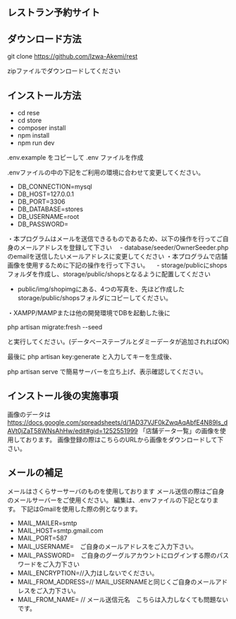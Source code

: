 ## レストラン予約サイト　

## ダウンロード方法

git clone https://github.com/Izwa-Akemi/rest

zipファイルでダウンロードしてください

## インストール方法

- cd rese
- cd store
- composer install
- npm install
- npm run dev

.env.example をコピーして .env ファイルを作成

.envファイルの中の下記をご利用の環境に合わせて変更してください。

- DB_CONNECTION=mysql
- DB_HOST=127.0.0.1
- DB_PORT=3306
- DB_DATABASE=stores
- DB_USERNAME=root
- DB_PASSWORD=

・本プログラムはメールを送信できるものであるため、以下の操作を行ってご自身のメールアドレスを登録して下さい
　- database/seeder/OwnerSeeder.phpのemailを送信したいメールアドレスに変更してください
・本プログラムで店舗画像を使用するために下記の操作を行って下さい。
　- storage/publicにshopsフォルダを作成し、storage/public/shopsとなるように配置してください
 - public/img/shopimgにある、4つの写真を、先ほど作成したstorage/public/shopsフォルダにコピーしてください。

・XAMPP/MAMPまたは他の開発環境でDBを起動した後に

php artisan migrate:fresh --seed

と実行してください。(データベーステーブルとダミーデータが追加されればOK)

最後に
php artisan key:generate
と入力してキーを生成後、

php artisan serve
で簡易サーバーを立ち上げ、表示確認してください。


## インストール後の実施事項

画像のデータは
https://docs.google.com/spreadsheets/d/1AD37VJF0kZwqAqAbfE4N89Is_dAVt0jZaT58WNsAhHw/edit#gid=1252551999
「店舗データ一覧」の画像を使用しております。
画像登録の際はこちらのURLから画像をダウンロードして下さい。

## メールの補足

メールはさくらサーサーバのものを使用しております
メール送信の際はご自身のメールサーバーをご使用ください。
編集は、.envファイルの下記となります。
下記はGmailを使用した際の例となります。
- MAIL_MAILER=smtp
- MAIL_HOST=smtp.gmail.com
- MAIL_PORT=587
- MAIL_USERNAME=　ご自身のメールアドレスをご入力下さい。
- MAIL_PASSWORD=　ご自身のグーグルアカウントにログインする際のパスワードをご入力下さい
- MAIL_ENCRYPTION=//入力はしないでください。
- MAIL_FROM_ADDRESS=// MAIL_USERNAMEと同じくご自身のメールアドレスをご入力下さい。
- MAIL_FROM_NAME= // メール送信元名　こちらは入力しなくても問題ないです。


